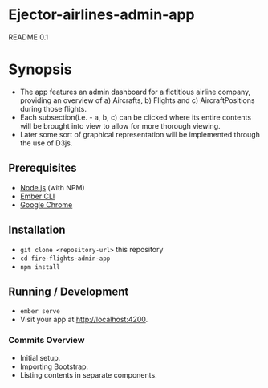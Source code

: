 # Ejector-airlines-admin-app

README 0.1

# Synopsis

* The app features an admin dashboard for a fictitious airline company, providing an overview of a) Aircrafts, b) Flights and c) AircraftPositions during those flights.
* Each subsection(i.e. - a, b, c) can be clicked where its entire contents will be brought into view to allow for more thorough viewing.
* Later some sort of graphical representation will be implemented through the use of D3js.

## Prerequisites

* [Node.js](https://nodejs.org/) (with NPM)
* [Ember CLI](https://ember-cli.com/)
* [Google Chrome](https://google.com/chrome/)

## Installation

* `git clone <repository-url>` this repository
* `cd fire-flights-admin-app`
* `npm install`

## Running / Development

* `ember serve`
* Visit your app at [http://localhost:4200](http://localhost:4200).

### Commits Overview

* Initial setup.
* Importing Bootstrap.
* Listing contents in separate components.

